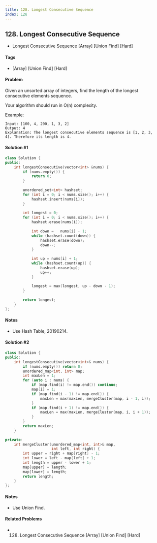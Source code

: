 ```yaml
---
title: 128. Longest Consecutive Sequence
index: 128
---
```


## 128. Longest Consecutive Sequence
- Longest Consecutive Sequence [Array] [Union Find] [Hard]

#### Tags
- [Array] [Union Find] [Hard]

#### Problem
Given an unsorted array of integers, find the length of the longest consecutive elements sequence.

Your algorithm should run in O(n) complexity.

Example:

    Input: [100, 4, 200, 1, 3, 2]
    Output: 4
    Explanation: The longest consecutive elements sequence is [1, 2, 3, 4]. Therefore its length is 4.

#### Solution #1
``` C++
class Solution {
public:
    int longestConsecutive(vector<int> &nums) {
        if (nums.empty()) {
            return 0;
        }
        
        unordered_set<int> hashset;
        for (int i = 0; i < nums.size(); i++) {
            hashset.insert(nums[i]);
        }
        
        int longest = 0;
        for (int i = 0; i < nums.size(); i++) {
            hashset.erase(nums[i]);
            
            int down =   nums[i] - 1;
            while (hashset.count(down)) {
                hashset.erase(down);
                down--;
            }
            
            int up = nums[i] + 1;
            while (hashset.count(up)) {
                hashset.erase(up);
                up++;
            }
            
            longest = max(longest, up - down - 1);
        }
        
        return longest;
    }
};
```

#### Notes
- Use Hash Table, 20190214.

#### Solution #2
``` C++
class Solution {
public:
    int longestConsecutive(vector<int>& nums) {
        if (nums.empty()) return 0;
        unordered_map<int, int> map;
        int maxLen = 1;
        for (auto i : nums) {
            if (map.find(i) != map.end()) continue;
            map[i] = 1;
            if (map.find(i - 1) != map.end()) {
                maxLen = max(maxLen, mergeCluster(map, i - 1, i));
            }
            if (map.find(i + 1) != map.end()) {
                maxLen = max(maxLen, mergeCluster(map, i, i + 1));
            }
        }
        return maxLen;
    }
    
private:
    int mergeCluster(unordered_map<int, int>& map, 
                     int left, int right) {
        int upper = right + map[right] - 1;
        int lower = left - map[left] + 1;
        int length = upper - lower + 1;
        map[upper] = length;
        map[lower] = length;
        return length;
    }
};
```

#### Notes
- Use Union Find.

#### Related Problems
- 128. Longest Consecutive Sequence [Array] [Union Find] [Hard]
